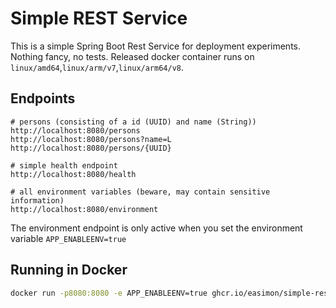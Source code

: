 # Simple REST Service

This is a simple Spring Boot Rest Service for deployment experiments. Nothing fancy, no tests.
Released docker container runs on `linux/amd64`,`linux/arm/v7`,`linux/arm64/v8`.

## Endpoints

```
# persons (consisting of a id (UUID) and name (String))
http://localhost:8080/persons
http://localhost:8080/persons?name=L
http://localhost:8080/persons/{UUID}

# simple health endpoint
http://localhost:8080/health

# all environment variables (beware, may contain sensitive information)
http://localhost:8080/environment
```

The environment endpoint is only active when you set the environment variable
`APP_ENABLEENV=true`

## Running in Docker

```bash
docker run -p8080:8080 -e APP_ENABLEENV=true ghcr.io/easimon/simple-rest-service:latest
```
